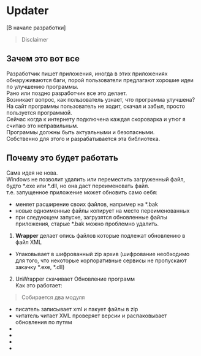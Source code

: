 # Updater
[В начале разработки]
>Disclaimer 

## Зачем это вот все

Разработчик пишет приложения, иногда в этих приложениях обнаруживаются баги, порой пользователи предлагают хорошие идеи по улучшению программы.\
Рано или поздно разработчик все это делает.\
Возникает вопрос, как пользователь узнает, что программа улучшена?\
На сайт программы пользователь не ходит, скачал и забыл, просто пользуется программой.\
Сейчас когда к интернету подключена каждая скороварка и утюг я считаю это неправильным.\
Программы должны быть актуальными и безопасными.\
Собственно для этого и разрабатывается эта библиотека.

## Почему это будет работать

Сама идея не нова.\
Windows не позволит удалить или переместить загруженный файл, будто *.exe или *.dll, но она даст переименовать файл.\
т.е. запущенное приложение может обновить само себя:
* меняет расширение своих файлов, например на *.bak
* новые одноименные файлы копирует на место переименованных
* при следующем запуске, загрузятся обновленные файлы приложения, старые *.bak можно проблемно удалить.

1. **Wrapper** делает опись файлов которые подлежат обновлению в файл XML
* Упаковывает в шифрованный zip архив (шифрование необходимо для того, что некоторые корпоративные сервисы не пропускают закачку *.exe, *.dll)

2. UnWrapper скачивает 
Обновление программ\
Как это работает:
>Собирается 
два модуля
* писатель записывает xml и пакует  файлы в zip
* читатель читает XML проверяет версии и распаковывает обновления по путям
*
* 
*
*
